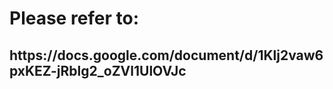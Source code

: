 <h1>Please refer to:</h1>

<h2>https://docs.google.com/document/d/1Klj2vaw6pxKEZ-jRblg2_oZVl1UlOVJc</h2>
